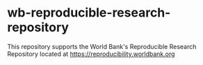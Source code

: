 # wb-reproducible-research-repository
This repository supports the World Bank's Reproducible Research Repository located at https://reproducibility.worldbank.org
